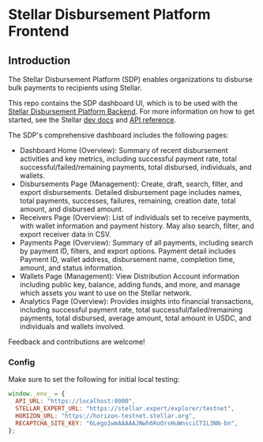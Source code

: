 # Stellar Disbursement Platform Frontend

## Introduction

The Stellar Disbursement Platform (SDP) enables organizations to disburse bulk payments to recipients using Stellar.

This repo contains the SDP dashboard UI, which is to be used with the [Stellar Disbursement Platform Backend](https://github.com/stellar/stellar-disbursement-platform-backend). For more information on how to get started, see the Stellar [dev docs](https://developers.stellar.org/docs/category/use-the-stellar-disbursement-platform) and [API reference](https://developers.stellar.org/api/stellar-disbursement-platform).

The SDP's comprehensive dashboard includes the following pages:
* Dashboard Home (Overview): Summary of recent disbursement activities and key metrics, including successful payment rate, total successful/failed/remaining payments, total disbursed, individuals, and wallets.
* Disbursements Page (Management): Create, draft, search, filter, and export disbursements.  Detailed disbursement page includes names, total payments, successes, failures, remaining, creation date, total amount, and disbursed amount.
* Receivers Page (Overview): List of individuals set to receive payments, with wallet information and payment history. May also search, filter, and export receiver data in CSV.
* Payments Page (Overview): Summary of all payments, including search by payment ID, filters, and export options. Payment detail includes Payment ID, wallet address, disbursement name, completion time, amount, and status information.
* Wallets Page (Management): View Distribution Account information including public key, balance, adding funds, and more, and manage which assets you want to use on the Stellar network.
* Analytics Page (Overview): Provides insights into financial transactions, including successful payment rate, total successful/failed/remaining payments, total disbursed, average amount, total amount in USDC, and individuals and wallets involved.

Feedback and contributions are welcome!

### Config

Make sure to set the following for initial local testing:

```javascript
window._env_ = {
  API_URL: "https://localhost:8000",
  STELLAR_EXPERT_URL: "https://stellar.expert/explorer/testnet",
  HORIZON_URL: "https://horizon-testnet.stellar.org",
  RECAPTCHA_SITE_KEY: "6Lego1wmAAAAAJNwh6RoOrsHuWnsciCTIL3NN-bn",
}; 
```

